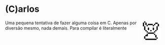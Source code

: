 # (C)arlos

  <img align="right" src="https://github.com/AnotherProgrammerrr/carlos/blob/main/carlos.png?raw=true"/>


Uma pequena tentativa de fazer alguma coisa em C.
Apenas por diversão mesmo, nada demais.
Para compilar é literalmente
